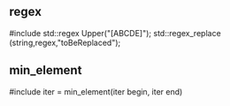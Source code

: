 ## regex
#include <regex>
std::regex Upper("[ABCDE]");
std::regex_replace (string,regex,"toBeReplaced");

## min_element
#include <algorithm>
iter = min_element(iter begin, iter end)
